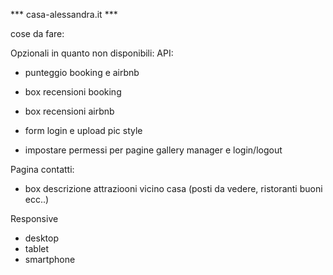 *** casa-alessandra.it ***

cose da fare:

Opzionali in quanto non disponibili: API:
- punteggio booking e airbnb
- box recensioni booking
- box recensioni airbnb


- form login e upload pic style
- impostare permessi per pagine gallery manager e login/logout


Pagina contatti:
- box descrizione attraziooni vicino casa (posti da vedere, ristoranti buoni ecc..)

Responsive
- desktop
- tablet
- smartphone

